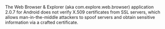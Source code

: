 The Web Browser & Explorer (aka com.explore.web.browser) application 2.0.7 for Android does not verify X.509 certificates from SSL servers, which allows man-in-the-middle attackers to spoof servers and obtain sensitive information via a crafted certificate.